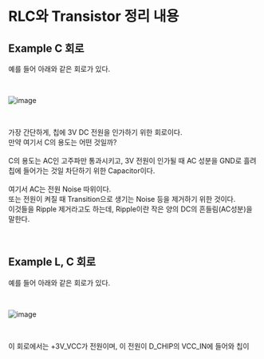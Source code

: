# RLC와 Transistor 정리 내용

## Example C 회로
예를 들어 아래와 같은 회로가 있다.

<br>

![image](https://github.com/JeHeeYu/Book-Reviews/assets/87363461/cf8a9f94-ef5e-416d-9f98-5636f28fa3b4)


<br>

가장 간단하게, 칩에 3V DC 전원을 인가하기 위한 회로이다.
<br>
만약 여기서 C의 용도는 어떤 것일까?
<br>
<br>
C의 용도는 AC인 고주파만 통과시키고, 3V 전원이 인가될 때 AC 성분을 GND로 흘려 칩에 들어가는 것일 차단하기 위한 Capacitor이다.
<br>
<br>
여기서 AC는 전원 Noise 따위이다.
<br>
또는 전원이 켜질 때 Transition으로 생기는 Noise 등을 제거하기 위한 것이다.
<br>
이것들을 Ripple 제거라고도 하는데, Ripple이란 작은 양의 DC의 흔들림(AC성분)을 말한다.

<br>

## Example L, C 회로
예를 들어 아래와 같은 회로가 있다.

<br>

![image](https://github.com/JeHeeYu/Book-Reviews/assets/87363461/42b1c702-cfe4-42e5-af91-51e99ba31f0c)


<br>

이 회로에서는 +3V_VCC가 전원이며, 이 전원이 D_CHIP의 VCC_IN에 들어와 칩이 




